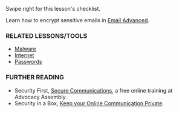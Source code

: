 [Title]: # (What now?)
[Order]: # (13)

Swipe right for this lesson's checklist.

Learn how to encrypt sensitive emails in [Email Advanced](umbrella://lesson/email/1).

### RELATED LESSONS/TOOLS

*   [Malware](umbrella://lesson/malware)
*   [Internet](umbrella://lesson/the-internet)
*   [Passwords](umbrella://lesson/passwords)

### FURTHER READING

* 	Security First, [Secure Communications](https://advocacyassembly.org/en/courses/33/#/chapter/1/lesson/1), a free online training at Advocacy Assembly.
*   Security in a Box, [Keep your Online Communication Private](https://securityinabox.org/en/guide/secure-communication).

